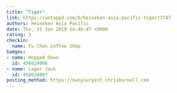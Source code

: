 ```yaml
---
title: "Tiger"
link: https://untappd.com/b/heineken-asia-pacific-tiger/7747
authors: Heineken Asia Pacific
date: Thu, 31 Jan 2019 14:46:47 +0000
rating: 3
checkin:
  name: Fu Chan Coffee Shop
badges:
- name: Hopped Down
  id: 456624006
- name: Lager Jack
  id: 456624007
posting_method: https://ownyourpint.chrisburnell.com
---
```

